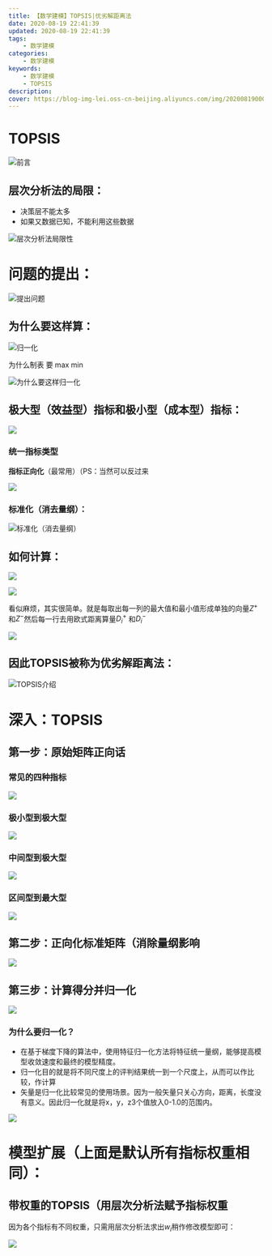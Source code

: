 ```yaml
---
title: 【数学建模】TOPSIS|优劣解距离法
date: 2020-08-19 22:41:39
updated: 2020-08-19 22:41:39
tags:
    - 数学建模
categories:
    - 数学建模
keywords:
    - 数学建模
    - TOPSIS
description:
cover: https://blog-img-lei.oss-cn-beijing.aliyuncs.com/img/20200819000754.png
---
```

# TOPSIS

![前言](https://blog-img-lei.oss-cn-beijing.aliyuncs.com/img/image-20200819214718017.png)

## 层次分析法的局限：

+ 决策层不能太多
+ 如果又数据已知，不能利用这些数据

![层次分析法局限性](https://blog-img-lei.oss-cn-beijing.aliyuncs.com/img/image-20200819214852267.png)

# 问题的提出：

![提出问题](https://blog-img-lei.oss-cn-beijing.aliyuncs.com/img/image-20200819215436539.png)

##  为什么要这样算：

![归一化](https://blog-img-lei.oss-cn-beijing.aliyuncs.com/img/image-20200819215559782.png)

为什么制表 要 max min

![为什么要这样归一化](https://blog-img-lei.oss-cn-beijing.aliyuncs.com/img/image-20200819215623623.png)

## 极大型（效益型）指标和极小型（成本型）指标：

![](https://blog-img-lei.oss-cn-beijing.aliyuncs.com/img/image-20200819215855541.png)

### 统一指标类型

**指标正向化**（最常用）（PS：当然可以反过来

![](https://blog-img-lei.oss-cn-beijing.aliyuncs.com/img/image-20200819220105950.png)

### 标准化（消去量纲）：

![标准化（消去量纲）](https://blog-img-lei.oss-cn-beijing.aliyuncs.com/img/image-20200819220413290.png)

## 如何计算：

![](https://blog-img-lei.oss-cn-beijing.aliyuncs.com/img/image-20200819220607697.png)

![](https://blog-img-lei.oss-cn-beijing.aliyuncs.com/img/image-20200819220719914.png)

看似麻烦，其实很简单。就是每取出每一列的最大值和最小值形成单独的向量$Z^+$ 和$Z^-$然后每一行去用欧式距离算量$D_i^+$ 和$D_i^-$

![](https://blog-img-lei.oss-cn-beijing.aliyuncs.com/img/image-20200819221322949.png)

## 因此TOPSIS被称为优劣解距离法：

![TOPSIS介绍](https://blog-img-lei.oss-cn-beijing.aliyuncs.com/img/image-20200819221413159.png)

# 深入：TOPSIS

## 第一步：原始矩阵正向话

### 常见的四种指标

![](https://blog-img-lei.oss-cn-beijing.aliyuncs.com/img/image-20200819221521514.png)

### 极小型到极大型

![](https://blog-img-lei.oss-cn-beijing.aliyuncs.com/img/image-20200819221623113.png)

### 中间型到极大型

![](https://blog-img-lei.oss-cn-beijing.aliyuncs.com/img/image-20200819221657855.png)

### 区间型到最大型

![](https://blog-img-lei.oss-cn-beijing.aliyuncs.com/img/image-20200819221910539.png)

## 第二步：正向化标准矩阵（消除量纲影响

![](https://blog-img-lei.oss-cn-beijing.aliyuncs.com/img/image-20200819222148109.png)

## 第三步：计算得分并归一化

![](https://blog-img-lei.oss-cn-beijing.aliyuncs.com/img/image-20200819222219776.png)

### 为什么要归一化？

+ 在基于梯度下降的算法中，使用特征归一化方法将特征统一量纲，能够提高模型收敛速度和最终的模型精度。
+ 归一化目的就是将不同尺度上的评判结果统一到一个尺度上，从而可以作比较，作计算
+ 矢量是归一化比较常见的使用场景。因为一般矢量只关心方向，距离，长度没有意义。因此归一化就是将x，y，z3个值放入0-1.0的范围内。

![](https://blog-img-lei.oss-cn-beijing.aliyuncs.com/img/image-20200819222926875.png)

# 模型扩展（上面是默认所有指标权重相同）：

## 带权重的TOPSIS（用层次分析法赋予指标权重

因为各个指标有不同权重，只需用层次分析法求出$w_i$稍作修改模型即可：

![](https://blog-img-lei.oss-cn-beijing.aliyuncs.com/img/image-20200819223523864.png)